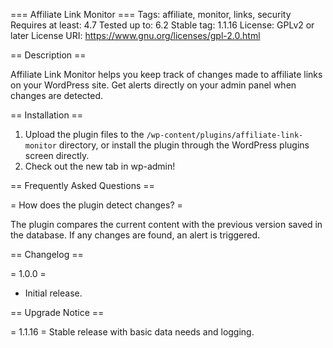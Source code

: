 === Affiliate Link Monitor ===
Tags: affiliate, monitor, links, security
Requires at least: 4.7
Tested up to: 6.2
Stable tag: 1.1.16
License: GPLv2 or later
License URI: https://www.gnu.org/licenses/gpl-2.0.html



== Description ==

Affiliate Link Monitor helps you keep track of changes made to affiliate links on your WordPress site. Get alerts directly on your admin panel when changes are detected.

== Installation ==

1. Upload the plugin files to the `/wp-content/plugins/affiliate-link-monitor` directory, or install the plugin through the WordPress plugins screen directly.
2. Check out the new tab in wp-admin!

== Frequently Asked Questions ==

= How does the plugin detect changes? =

The plugin compares the current content with the previous version saved in the database. If any changes are found, an alert is triggered.

== Changelog ==

= 1.0.0 =
* Initial release.

== Upgrade Notice ==

= 1.1.16 =
Stable release with basic data needs and logging. 
